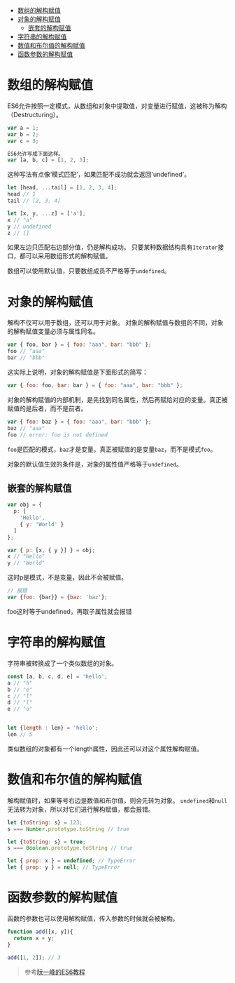 
<!-- toc orderedList:0 -->

- [数组的解构赋值](#数组的解构赋值)
- [对象的解构赋值](#对象的解构赋值)
	- [嵌套的解构赋值](#嵌套的解构赋值)
- [字符串的解构赋值](#字符串的解构赋值)
- [数值和布尔值的解构赋值](#数值和布尔值的解构赋值)
- [函数参数的解构赋值](#函数参数的解构赋值)

<!-- tocstop -->

# 数组的解构赋值

ES6允许按照一定模式，从数组和对象中提取值，对变量进行赋值，这被称为解构（Destructuring）。

```js
var a = 1;
var b = 2;
var c = 3;

ES6允许写成下面这样。
var [a, b, c] = [1, 2, 3];
```

这种写法有点像‘模式匹配’，如果匹配不成功就会返回'undefined'。

```js
let [head, ...tail] = [1, 2, 3, 4];
head // 1
tail // [2, 3, 4]

let [x, y, ...z] = ['a'];
x // "a"
y // undefined
z // []
```

如果左边只匹配右边部分值，仍是解构成功。
只要某种数据结构具有`Iterator`接口，都可以采用数组形式的解构赋值。

数组可以使用默认值，只要数组成员不严格等于`undefined`。

# 对象的解构赋值

解构不仅可以用于数组，还可以用于对象。
对象的解构赋值与数组的不同，对象的解构赋值变量必须与属性同名。

```js
var { foo, bar } = { foo: "aaa", bar: "bbb" };
foo // "aaa"
bar // "bbb"
```

这实际上说明，对象的解构赋值是下面形式的简写：

```js
var { foo: foo, bar: bar } = { foo: "aaa", bar: "bbb" };
```

对象的解构赋值的内部机制，是先找到同名属性，然后再赋给对应的变量。真正被赋值的是后者，而不是前者。

```js
var { foo: baz } = { foo: "aaa", bar: "bbb" };
baz // "aaa"
foo // error: foo is not defined
```

`foo`是匹配的模式，`baz`才是变量。真正被赋值的是变量`baz`，而不是模式`foo`。

对象的默认值生效的条件是，对象的属性值严格等于`undefined`。

## 嵌套的解构赋值

```js
var obj = {
  p: [
    'Hello',
    { y: 'World' }
  ]
};

var { p: [x, { y }] } = obj;
x // "Hello"
y // "World"
```
这时p是模式，不是变量，因此不会被赋值。

```js
// 报错
var {foo: {bar}} = {baz: 'baz'};
```

foo这时等于undefined，再取子属性就会报错

# 字符串的解构赋值

字符串被转换成了一个类似数组的对象。

```js
const [a, b, c, d, e] = 'hello';
a // "h"
b // "e"
c // "l"
d // "l"
e // "o"


let {length : len} = 'hello';
len // 5
```

类似数组的对象都有一个length属性，因此还可以对这个属性解构赋值。


# 数值和布尔值的解构赋值

解构赋值时，如果等号右边是数值和布尔值，则会先转为对象。
`undefined`和`null`无法转为对象，所以对它们进行解构赋值，都会报错。

```js
let {toString: s} = 123;
s === Number.prototype.toString // true

let {toString: s} = true;
s === Boolean.prototype.toString // true

let { prop: x } = undefined; // TypeError
let { prop: y } = null; // TypeError
```

# 函数参数的解构赋值

函数的参数也可以使用解构赋值，传入参数的时候就会被解构。

```js
function add([x, y]){
  return x + y;
}

add([1, 2]); // 3
```

>参考[阮一峰的ES6教程](http://es6.ruanyifeng.com/?search=import&x=15&y=8#docs/destructuring)
